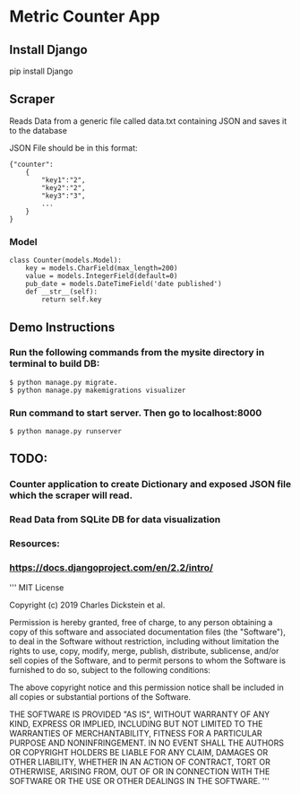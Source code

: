 # Metric Counter App
## Install Django 
pip install Django 

## Scraper 
Reads Data from a generic file called data.txt
containing JSON and saves it to the database

JSON File should be in this format:
```
{"counter": 
	{
		"key1":"2",
		"key2":"2",
		"key3":"3",
		...
	}
}
```
### Model
```
class Counter(models.Model):
    key = models.CharField(max_length=200)
    value = models.IntegerField(default=0)
    pub_date = models.DateTimeField('date published')
    def __str__(self):
        return self.key
```
## Demo Instructions
### Run the following commands from the mysite directory in terminal to build DB:
```
$ python manage.py migrate.  
$ python manage.py makemigrations visualizer
```
### Run command to start server. Then go to localhost:8000
```
$ python manage.py runserver
 ```

## TODO:
### Counter application to create Dictionary and exposed JSON file which the scraper will read. 
### Read Data from SQLite DB for data visualization

### Resources:
### https://docs.djangoproject.com/en/2.2/intro/

'''
MIT License

Copyright (c) 2019 Charles Dickstein et al.

Permission is hereby granted, free of charge, to any person obtaining a copy
of this software and associated documentation files (the "Software"), to deal
in the Software without restriction, including without limitation the rights
to use, copy, modify, merge, publish, distribute, sublicense, and/or sell
copies of the Software, and to permit persons to whom the Software is
furnished to do so, subject to the following conditions:

The above copyright notice and this permission notice shall be included in all
copies or substantial portions of the Software.

THE SOFTWARE IS PROVIDED "AS IS", WITHOUT WARRANTY OF ANY KIND, EXPRESS OR
IMPLIED, INCLUDING BUT NOT LIMITED TO THE WARRANTIES OF MERCHANTABILITY,
FITNESS FOR A PARTICULAR PURPOSE AND NONINFRINGEMENT. IN NO EVENT SHALL THE
AUTHORS OR COPYRIGHT HOLDERS BE LIABLE FOR ANY CLAIM, DAMAGES OR OTHER
LIABILITY, WHETHER IN AN ACTION OF CONTRACT, TORT OR OTHERWISE, ARISING FROM,
OUT OF OR IN CONNECTION WITH THE SOFTWARE OR THE USE OR OTHER DEALINGS IN THE
SOFTWARE.
'''